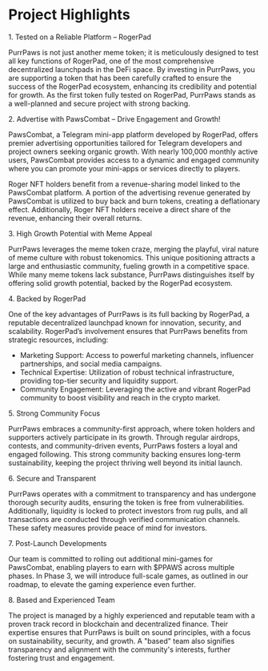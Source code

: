 # Project Highlights

1\. Tested on a Reliable Platform – RogerPad

PurrPaws is not just another meme token; it is meticulously designed to test all key functions of RogerPad, one of the most comprehensive decentralized launchpads in the DeFi space. By investing in PurrPaws, you are supporting a token that has been carefully crafted to ensure the success of the RogerPad ecosystem, enhancing its credibility and potential for growth. As the first token fully tested on RogerPad, PurrPaws stands as a well-planned and secure project with strong backing.

2\. Advertise with PawsCombat – Drive Engagement and Growth!

PawsCombat, a Telegram mini-app platform developed by RogerPad, offers premier advertising opportunities tailored for Telegram developers and project owners seeking organic growth. With nearly 100,000 monthly active users, PawsCombat provides access to a dynamic and engaged community where you can promote your mini-apps or services directly to players.

Roger NFT holders benefit from a revenue-sharing model linked to the PawsCombat platform. A portion of the advertising revenue generated by PawsCombat is utilized to buy back and burn tokens, creating a deflationary effect. Additionally, Roger NFT holders receive a direct share of the revenue, enhancing their overall returns.

3\. High Growth Potential with Meme Appeal

PurrPaws leverages the meme token craze, merging the playful, viral nature of meme culture with robust tokenomics. This unique positioning attracts a large and enthusiastic community, fueling growth in a competitive space. While many meme tokens lack substance, PurrPaws distinguishes itself by offering solid growth potential, backed by the RogerPad ecosystem.

4\. Backed by RogerPad

One of the key advantages of PurrPaws is its full backing by RogerPad, a reputable decentralized launchpad known for innovation, security, and scalability. RogerPad’s involvement ensures that PurrPaws benefits from strategic resources, including:

* Marketing Support: Access to powerful marketing channels, influencer partnerships, and social media campaigns.
* Technical Expertise: Utilization of robust technical infrastructure, providing top-tier security and liquidity support.
* Community Engagement: Leveraging the active and vibrant RogerPad community to boost visibility and reach in the crypto market.

5\. Strong Community Focus

PurrPaws embraces a community-first approach, where token holders and supporters actively participate in its growth. Through regular airdrops, contests, and community-driven events, PurrPaws fosters a loyal and engaged following. This strong community backing ensures long-term sustainability, keeping the project thriving well beyond its initial launch.

6\. Secure and Transparent

PurrPaws operates with a commitment to transparency and has undergone thorough security audits, ensuring the token is free from vulnerabilities. Additionally, liquidity is locked to protect investors from rug pulls, and all transactions are conducted through verified communication channels. These safety measures provide peace of mind for investors.

7\. Post-Launch Developments

Our team is committed to rolling out additional mini-games for PawsCombat, enabling players to earn with $PPAWS across multiple phases. In Phase 3, we will introduce full-scale games, as outlined in our roadmap, to elevate the gaming experience even further.

8\. Based and Experienced Team

The project is managed by a highly experienced and reputable team with a proven track record in blockchain and decentralized finance. Their expertise ensures that PurrPaws is built on sound principles, with a focus on sustainability, security, and growth. A "based" team also signifies transparency and alignment with the community's interests, further fostering trust and engagement.
